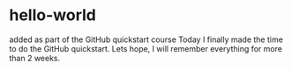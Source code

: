 # hello-world
added as part of the GitHub quickstart course
Today I finally made the time to do the GitHub quickstart. 
Lets hope, I will remember everything for more than 2 weeks.
